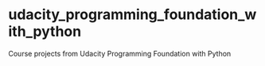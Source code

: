 # udacity_programming_foundation_with_python
Course projects from Udacity Programming Foundation with Python
